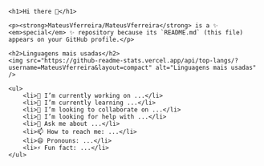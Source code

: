 <!DOCTYPE html>
<html lang="en">
<head>
    <meta charset="UTF-8">
    <meta name="viewport" content="width=device-width, initial-scale=1.0">
    <title>Perfil GitHub</title>
</head>
<body>

    <h1>Hi there 👋</h1>

    <p><strong>MateusVferreira/MateusVferreira</strong> is a ✨ <em>special</em> ✨ repository because its `README.md` (this file) appears on your GitHub profile.</p>

    <h2>Linguagens mais usadas</h2>
    <img src="https://github-readme-stats.vercel.app/api/top-langs/?username=MateusVferreira&layout=compact" alt="Linguagens mais usadas" />

    <ul>
        <li>🔭 I’m currently working on ...</li>
        <li>🌱 I’m currently learning ...</li>
        <li>👯 I’m looking to collaborate on ...</li>
        <li>🤔 I’m looking for help with ...</li>
        <li>💬 Ask me about ...</li>
        <li>📫 How to reach me: ...</li>
        <li>😄 Pronouns: ...</li>
        <li>⚡ Fun fact: ...</li>
    </ul>

</body>
</html>


